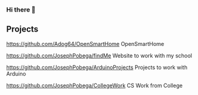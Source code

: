 ### Hi there 👋

## Projects

https://github.com/Adog64/OpenSmartHome OpenSmartHome

https://github.com/JosephPobega/findMe Website to work with my school

https://github.com/JosephPobega/ArduinoProjects Projects to work with Arduino

https://github.com/JosephPobega/CollegeWork CS Work from College


